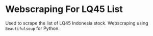 # Webscraping For LQ45 List
Used to scrape the list of LQ45 Indonesia stock. Webscraping using `Beautifulsoup` for Python.
